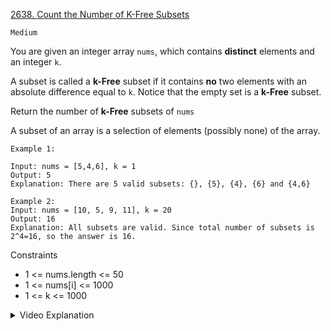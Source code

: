 [2638. Count the Number of K-Free Subsets](https://leetcode.com/problems/count-the-number-of-k-free-subsets/)

`Medium`

You are given an integer array `nums`, which contains **distinct** elements and an integer `k`.

A subset is called a **k-Free** subset if it contains **no** two elements with an absolute difference equal to `k`. Notice that the empty set is a **k-Free** subset.

Return the number of **k-Free** subsets of `nums`

A subset of an array is a selection of elements (possibly none) of the array.

```
Example 1:

Input: nums = [5,4,6], k = 1
Output: 5
Explanation: There are 5 valid subsets: {}, {5}, {4}, {6} and {4,6}

Example 2:
Input: nums = [10, 5, 9, 11], k = 20
Output: 16
Explanation: All subsets are valid. Since total number of subsets is 2^4=16, so the answer is 16.
```

Constraints
- 1 <= nums.length <= 50
- 1 <= nums[i] <= 1000
- 1 <= k <= 1000

<details>
<summary>Video Explanation</summary>

[HuifengGuan](https://www.youtube.com/watch?v=qw0OVFVg5ng)
</details>